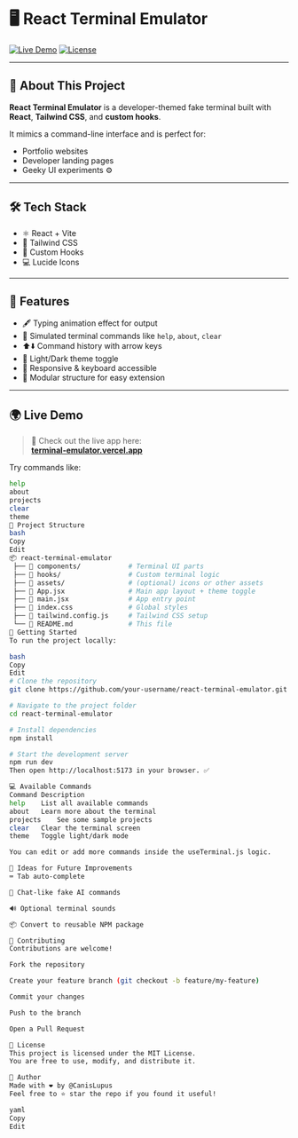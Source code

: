 # 🖥️ React Terminal Emulator

[![Live Demo](https://img.shields.io/badge/🚀%20Live-Demo-blue?style=flat-square)](https://terminal-emulator.vercel.app/)
[![License](https://img.shields.io/badge/license-MIT-green?style=flat-square)](./LICENSE)

---

## 📌 About This Project

**React Terminal Emulator** is a developer-themed fake terminal built with **React**, **Tailwind CSS**, and **custom hooks**.

It mimics a command-line interface and is perfect for:
- Portfolio websites
- Developer landing pages
- Geeky UI experiments ⚙️

---

## 🛠️ Tech Stack

- ⚛️ React + Vite  
- 🎨 Tailwind CSS  
- 🧠 Custom Hooks  
- 💻 Lucide Icons  

---

## 🌟 Features

- 🖋️ Typing animation effect for output  
- 🧪 Simulated terminal commands like `help`, `about`, `clear`  
- ⬆️⬇️ Command history with arrow keys  
- 🎨 Light/Dark theme toggle  
- 📱 Responsive & keyboard accessible  
- 🧩 Modular structure for easy extension  

---

## 🌍 Live Demo

> 🚀 Check out the live app here:  
**[terminal-emulator.vercel.app](https://terminal-emulator.vercel.app/)**

Try commands like:  
```bash
help
about
projects
clear
theme
📂 Project Structure
bash
Copy
Edit
📦 react-terminal-emulator
 ├── 📁 components/            # Terminal UI parts
 ├── 📁 hooks/                 # Custom terminal logic
 ├── 📁 assets/                # (optional) icons or other assets
 ├── 📄 App.jsx                # Main app layout + theme toggle
 ├── 📄 main.jsx               # App entry point
 ├── 📄 index.css              # Global styles
 ├── 📄 tailwind.config.js     # Tailwind CSS setup
 └── 📄 README.md              # This file
🚀 Getting Started
To run the project locally:

bash
Copy
Edit
# Clone the repository
git clone https://github.com/your-username/react-terminal-emulator.git

# Navigate to the project folder
cd react-terminal-emulator

# Install dependencies
npm install

# Start the development server
npm run dev
Then open http://localhost:5173 in your browser. ✅

💻 Available Commands
Command	Description
help	List all available commands
about	Learn more about the terminal
projects	See some sample projects
clear	Clear the terminal screen
theme	Toggle light/dark mode

You can edit or add more commands inside the useTerminal.js logic.

🧠 Ideas for Future Improvements
⌨️ Tab auto-complete

💬 Chat-like fake AI commands

🔊 Optional terminal sounds

📦 Convert to reusable NPM package

🤝 Contributing
Contributions are welcome!

Fork the repository

Create your feature branch (git checkout -b feature/my-feature)

Commit your changes

Push to the branch

Open a Pull Request

📜 License
This project is licensed under the MIT License.
You are free to use, modify, and distribute it.

🙌 Author
Made with ❤️ by @CanisLupus
Feel free to ⭐ star the repo if you found it useful!

yaml
Copy
Edit
